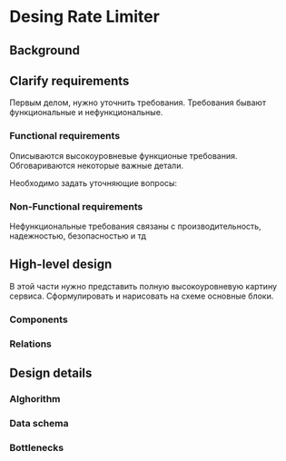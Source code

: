 # Desing Rate Limiter

## Background

## Clarify requirements

Первым делом, нужно уточнить требования. Требования бывают функциональные и
нефункциональные.

### Functional requirements

Описываются высокоуровневые функционые требования. Обговариваются некоторые
важные детали.

Необходимо задать уточняющие вопросы:

### Non-Functional requirements

Нефункциональные требования связаны с производительность, надежностью,
безопасностью и тд

## High-level design

В этой части нужно представить полную высокоуровневую картину сервиса.
Сформулировать и нарисовать на схеме основные блоки.

### Components

### Relations

## Design details

### Alghorithm

### Data schema

### Bottlenecks

